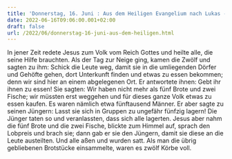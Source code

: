 ```yaml
---
title: 'Donnerstag, 16. Juni : Aus dem Heiligen Evangelium nach Lukas - Lk 9,11b-17.'
date: 2022-06-16T09:06:00.001+02:00
draft: false
url: /2022/06/donnerstag-16-juni-aus-dem-heiligen.html
---
```


In jener Zeit redete Jesus zum Volk vom Reich Gottes und heilte alle, die seine Hilfe brauchten. Als der Tag zur Neige ging, kamen die Zwölf und sagten zu ihm: Schick die Leute weg, damit sie in die umliegenden Dörfer und Gehöfte gehen, dort Unterkunft finden und etwas zu essen bekommen; denn wir sind hier an einem abgelegenen Ort. Er antwortete ihnen: Gebt ihr ihnen zu essen! Sie sagten: Wir haben nicht mehr als fünf Brote und zwei Fische; wir müssten erst weggehen und für dieses ganze Volk etwas zu essen kaufen. Es waren nämlich etwa fünftausend Männer. Er aber sagte zu seinen Jüngern: Lasst sie sich in Gruppen zu ungefähr fünfzig lagern! Die Jünger taten so und veranlassten, dass sich alle lagerten. Jesus aber nahm die fünf Brote und die zwei Fische, blickte zum Himmel auf, sprach den Lobpreis und brach sie; dann gab er sie den Jüngern, damit sie diese an die Leute austeilten. Und alle aßen und wurden satt. Als man die übrig gebliebenen Brotstücke einsammelte, waren es zwölf Körbe voll.